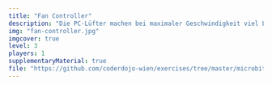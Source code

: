 ```yaml
---
title: "Fan Controller"
description: "Die PC-Lüfter machen bei maximaler Geschwindigkeit viel Lärm. Reduziere den Lärm durch steuern der Geschwindigkeit."
img: "fan-controller.jpg"
imgcover: true
level: 3
players: 1
supplementaryMaterial: true
file: "https://github.com/coderdojo-wien/exercises/tree/master/microbit/Fan_Controller"
---
```

